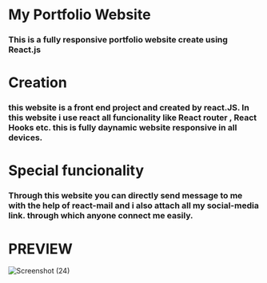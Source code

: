 <h1> My Portfolio Website</h1>

<h3>This is a fully responsive portfolio website create using React.js </h3>
<h1>Creation</h1>
<h3> this website is a front end project and created by react.JS. In this website i use react all funcionality like React router , React Hooks etc. this is fully daynamic website responsive in all devices. </h3>
<h1>Special funcionality</h1>
<h3> Through this website you can directly send message to me with the help of react-mail and i also attach all my social-media link. 
    through which anyone connect me easily. </h3>
    <h1> PREVIEW</h1>
    
![Screenshot (24)](https://user-images.githubusercontent.com/103275929/213912865-a767a254-aeeb-4a0e-aa83-870d434d9bbe.png)
